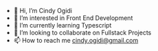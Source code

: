 - 👋 Hi, I’m Cindy Ogidi
- 👀 I’m interested in Front End Development
- 🌱 I’m currently learning Typescript
- 💞️ I’m looking to collaborate on Fullstack Projects 
- 📫 How to reach me cindy.ogidi@gmail.com

<!---
prettytoks/prettytoks is a ✨ special ✨ repository because its `README.md` (this file) appears on your GitHub profile.
You can click the Preview link to take a look at your changes.
--->

